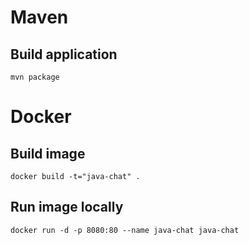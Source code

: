 
# Maven

## Build application

    mvn package

# Docker

## Build image

    docker build -t="java-chat" .
    
## Run image locally

    docker run -d -p 8080:80 --name java-chat java-chat
    
    